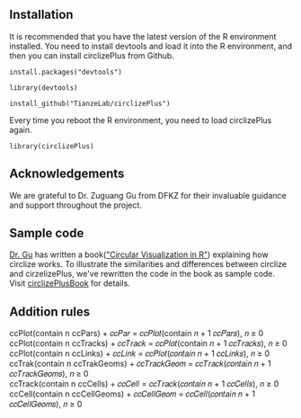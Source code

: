 ## Installation
It is recommended that you have the latest version of the R environment installed. You need to install devtools and load it into the R environment, and then you can install circlizePlus from Github.

```install.packages("devtools")```

```library(devtools)```

```install_github("TianzeLab/circlizePlus")```

Every time you reboot the R environment, you need to load circlizePlus again.

```library(circlizePlus)```
## Acknowledgements
We are grateful to Dr. Zuguang Gu from DFKZ for their invaluable guidance and support throughout the project.
## Sample code 
[Dr. Gu](https://github.com/jokergoo) has written a book(["Circular Visualization in R"](https://jokergoo.github.io/circlize_book/book/)) explaining how circlize works. To illustrate the similarities and differences between circlize and cirzelizePlus, we've rewritten the code in the book as sample code. Visit [circlizePlusBook](https://tianzelab.github.io/circlizePlusBook/) for details.
## Addition rules
ccPlot(contain n ccPars) + 𝑐𝑐𝑃𝑎𝑟 = 𝑐𝑐𝑃𝑙𝑜𝑡(contain 𝑛 + 1 𝑐𝑐𝑃𝑎𝑟𝑠), 𝑛 ≥ 0  
ccPlot(contain n ccTracks) + 𝑐𝑐𝑇𝑟𝑎𝑐𝑘 = 𝑐𝑐𝑃𝑙𝑜𝑡(contain 𝑛 + 1 𝑐𝑐𝑇𝑟𝑎𝑐𝑘𝑠), 𝑛 ≥ 0  
ccPlot(contain n ccLinks) + 𝑐𝑐𝐿𝑖𝑛𝑘 = 𝑐𝑐𝑃𝑙𝑜𝑡(𝑐𝑜𝑛𝑡𝑎𝑖𝑛 𝑛 + 1 𝑐𝑐𝐿𝑖𝑛𝑘𝑠), 𝑛 ≥ 0  
ccTrak(contain n ccTrakGeoms) + 𝑐𝑐𝑇𝑟𝑎𝑐𝑘𝐺𝑒𝑜𝑚 = 𝑐𝑐𝑇𝑟𝑎𝑐𝑘(𝑐𝑜𝑛𝑡𝑎𝑖𝑛 𝑛 + 1 𝑐𝑐𝑇𝑟𝑎𝑐𝑘𝐺𝑒𝑜𝑚𝑠), 𝑛 ≥ 0  
ccTrack(contain n ccCells) + 𝑐𝑐𝐶𝑒𝑙𝑙 = 𝑐𝑐𝑇𝑟𝑎𝑐𝑘(𝑐𝑜𝑛𝑡𝑎𝑖𝑛 𝑛 + 1 𝑐𝑐𝐶𝑒𝑙𝑙𝑠), 𝑛 ≥ 0
ccCell(contain n ccCellGeoms) + 𝑐𝑐𝐶𝑒𝑙𝑙𝐺𝑒𝑜𝑚 = 𝑐𝑐𝐶𝑒𝑙𝑙(𝑐𝑜𝑛𝑡𝑎𝑖𝑛 𝑛 + 1 𝑐𝑐𝐶𝑒𝑙𝑙𝐺𝑒𝑜𝑚𝑠), 𝑛 ≥ 0  